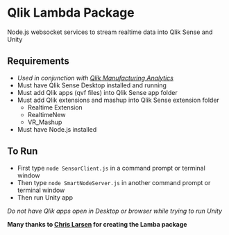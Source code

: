 # Qlik Lambda Package
Node.js websocket services to stream realtime data into Qlik Sense and Unity

## Requirements
- *Used in conjunction with  [Qlik Manufacturing Analytics](https://github.com/ImmersiveAnalytics/ManufacturingAnalytics)*
- Must have Qlik Sense Desktop installed and running
- Must add Qlik apps (qvf files) into Qlik Sense app folder
- Must add Qlik extensions and mashup into Qlik Sense extension folder
  - Realtime Extension
  - RealtimeNew
  - VR_Mashup
- Must have Node.js installed

## To Run
- First type `node SensorClient.js` in a command prompt or terminal window
- Then type `node SmartNodeServer.js` in another command prompt or terminal window
- Then run Unity app

*Do not have Qlik apps open in Desktop or browser while trying to run Unity*

**Many thanks to [Chris Larsen](https://github.com/chrislarsenqlik) for creating the Lamba package**
